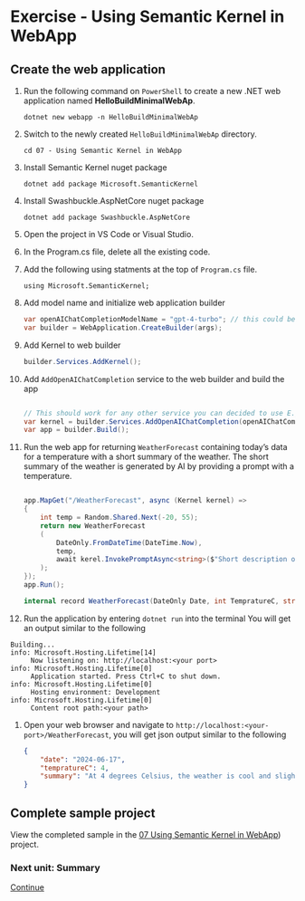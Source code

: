﻿# Exercise - Using Semantic Kernel in WebApp

## Create the web application

1. Run the following command on `PowerShell` to create a new .NET  web application named **HelloBuildMinimalWebAp**.

    ```shell
    dotnet new webapp -n HelloBuildMinimalWebAp
    ```

1. Switch to the newly created `HelloBuildMinimalWebAp` directory.

    ```shell
    cd 07 - Using Semantic Kernel in WebApp
    ```

1. Install Semantic Kernel nuget package

    ```shell
    dotnet add package Microsoft.SemanticKernel
    ```

1. Install Swashbuckle.AspNetCore nuget package

    ```shell
    dotnet add package Swashbuckle.AspNetCore
    ```

1. Open the project in VS Code or Visual Studio.

1. In the Program.cs file, delete all the existing code.

1. Add the following using statments at the top of `Program.cs` file.

    ```cshap
    using Microsoft.SemanticKernel;
    ```

1. Add model name and initialize web application builder

    ```csharp
    var openAIChatCompletionModelName = "gpt-4-turbo"; // this could be other models like "gpt-4o".
    var builder = WebApplication.CreateBuilder(args);
    ```

1. Add Kernel to web builder

    ```csharp
    builder.Services.AddKernel();
    ```

1. Add `AddOpenAIChatCompletion` service to the web builder and build the app

    ```csharp

    // This should work for any other service you can decided to use E.g Mistral.
    var kernel = builder.Services.AddOpenAIChatCompletion(openAIChatCompletionModelName, Environment.GetEnvironmentVariable("OPENAI_API_KEY"));
    var app = builder.Build();
    ```

1. Run the web app for returning `WeatherForecast` containing today’s data for a temperature with a short summary of the weather. The short summary of the weather is generated by AI by providing a prompt with a temperature.

    ```csharp

    app.MapGet("/WeatherForecast", async (Kernel kernel) =>
    {
        int temp = Random.Shared.Next(-20, 55);
        return new WeatherForecast
        (
            DateOnly.FromDateTime(DateTime.Now),
            temp,
            await kerel.InvokePromptAsync<string>($"Short description of weather at {temp} degrees Celsius") // This description will be generated by the AI model for the given temperature.
        );
    });
    app.Run();

    internal record WeatherForecast(DateOnly Date, int TempratureC, string Summary);
    ```

1. Run the application by entering `dotnet run` into the terminal You will get an output similar to the following

 ```comsole
 Building...
info: Microsoft.Hosting.Lifetime[14]
      Now listening on: http://localhost:<your port>
info: Microsoft.Hosting.Lifetime[0]
      Application started. Press Ctrl+C to shut down.
info: Microsoft.Hosting.Lifetime[0]
      Hosting environment: Development
info: Microsoft.Hosting.Lifetime[0]
      Content root path:<your path>
```

 1. Open your web browser and navigate to `http://localhost:<your-port>/WeatherForecast`, you will get json output similar to the following

    ```json
    {
        "date": "2024-06-17",
        "tempratureC": 4,
        "summary": "At 4 degrees Celsius, the weather is cool and slightly chilly. It is above freezing, so there is no ice, but it's cold enough that you might want a jacket or sweater when outdoors. This temperature is typical for late autumn or early spring in temperate regions."
    }
    ```

## Complete sample project

View the completed sample in the [07 Using Semantic Kernel in WebApp](../../07%20-%20Using%20Semantic%20Kernel%20in%20WebApp/)) project.

### Next unit: Summary

[Continue](../Summary.md)